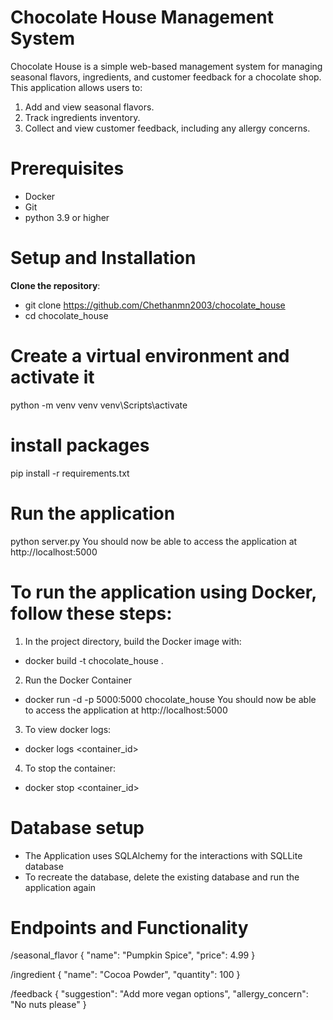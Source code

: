 # Chocolate House Management System
Chocolate House is a simple web-based management system for managing seasonal flavors, ingredients, and customer feedback for a chocolate shop. This application allows users to:
1. Add and view seasonal flavors.
2. Track ingredients inventory.
3. Collect and view customer feedback, including any allergy concerns.


# Prerequisites
- Docker
- Git
- python 3.9 or higher

# Setup and Installation
**Clone the repository**:
- git clone https://github.com/Chethanmn2003/chocolate_house
- cd chocolate_house

# Create a virtual environment and activate it
python -m venv venv
venv\Scripts\activate

# install packages
pip install -r requirements.txt

# Run the application
python server.py
You should now be able to access the application at http://localhost:5000

# To run the application using Docker, follow these steps:
1. In the project directory, build the Docker image with:
- docker build -t chocolate_house .
2. Run the Docker Container
- docker run -d -p 5000:5000 chocolate_house
You should now be able to access the application at http://localhost:5000
3. To view docker logs:
- docker logs <container_id>
4. To stop the container:
- docker stop <container_id>



# Database setup
- The Application uses SQLAlchemy for the interactions with SQLLite database
- To recreate the database, delete the existing database and run the application again

# Endpoints and Functionality

/seasonal_flavor
{
  "name": "Pumpkin Spice",
  "price": 4.99
}

/ingredient
{
  "name": "Cocoa Powder",
  "quantity": 100
}

/feedback
{
  "suggestion": "Add more vegan options",
  "allergy_concern": "No nuts please"
}